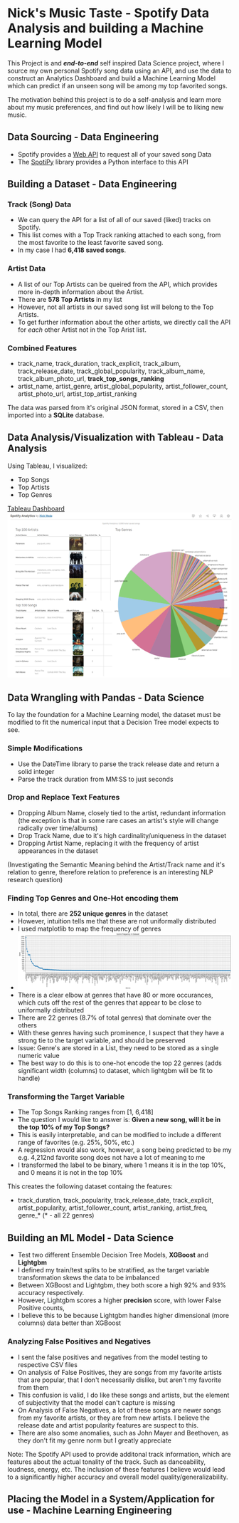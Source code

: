 # Nick's Music Taste - Spotify Data Analysis and building a Machine Learning Model

This Project is and ***end-to-end*** self inspired Data Science project, where I source my own personal Spotify song data using an API, and use the data to construct an Analytics Dashboard and build a Machine Learning Model which can predict if an unseen song will be among my top favorited songs.

The motivation behind this project is to do a self-analysis and learn more about my music preferences, and find out how likely I will be to liking new music. 

## Data Sourcing - Data Engineering
- Spotify provides a [Web API](https://developer.spotify.com/documentation/web-api) to request all of your saved song Data
- The [SpotiPy](https://github.com/spotipy-dev/spotipy) library provides a Python interface to this API 

## Building a Dataset - Data Engineering

### Track (Song) Data

- We can query the API for a list of all of our saved (liked) tracks on Spotify. 
- This list comes with a Top Track ranking attached to each song, from the most favorite to the least favorite saved song.
- In my case I had **6,418 saved songs**.

### Artist Data

- A list of our Top Artists can be queired from the API, which provides more in-depth information about the Artist.
- There are **578 Top Artists** in my list
- However, not all artists in our saved song list will belong to the Top Artists.
- To get further information about the other artists, we directly call the API for *each* other Artist not in the Top Arist list.

### Combined Features
- track_name, track_duration, track_explicit, track_album, track_release_date, track_global_popularity, track_album_name, track_album_photo_url, **track_top_songs_ranking**
- artist_name, artist_genre, artist_global_popularity, artist_follower_count, artist_photo_url, artist_top_artist_ranking

The data was parsed from it's original JSON format, stored in a CSV, then imported into a **SQLite** database.

## Data Analysis/Visualization with Tableau - Data Analysis
Using Tableau, I visualized:
- Top Songs
- Top Artists
- Top Genres

[Tableau Dashboard](https://public.tableau.com/views/SpotifyAnalytics_17534101939520/Dashboard1?:language=en-US&:sid=&:redirect=auth&:display_count=n&:origin=viz_share_link)
![Dashboard](Dashboard.png)

## Data Wrangling with Pandas - Data Science
To lay the foundation for a Machine Learning model, the dataset must be modified to fit the numerical input that a Decision Tree model expects to see.

### Simple Modifications
- Use the DateTime library to parse the track release date and return a solid integer
- Parse the track duration from MM:SS to just seconds

### Drop and Replace Text Features
- Dropping Album Name, closely tied to the artist, redundant information (the exception is that in some rare cases an artist's style will change radically over time/albums)
- Drop Track Name, due to it's high cardinality/uniqueness in the dataset
- Dropping Artist Name, replacing it with the frequency of artist appearances in the dataset

(Investigating the Semantic Meaning behind the Artist/Track name and it's relation to genre, therefore relation to preference is an interesting NLP research question)

### Finding Top Genres and One-Hot encoding them
- In total, there are **252 unique genres** in the dataset
- However, intuition tells me that these are not uniformally distributed
- I used matplotlib to map the frequency of genres
- ![genres](genre_chart.png)
- There is a clear elbow at genres that have 80 or more occurances, which cuts off the rest of the genres that appear to be close to uniformally distributed
- There are 22 genres (8.7% of total genres) that dominate over the others
- With these genres having such prominence, I suspect that they have a strong tie to the target variable, and should be preserved
- Issue: Genre's are stored in a List, they need to be stored as a single numeric value
- The best way to do this is to one-hot encode the top 22 genres (adds significant width (columns) to dataset, which lightgbm will be fit to handle)

### Transforming the Target Variable
- The Top Songs Ranking ranges from [1, 6,418]
- The question I would like to answer is: **Given a new song, will it be in the top 10% of my Top Songs?**
- This is easily interpretable, and can be modified to include a different range of favorites (e.g. 25%, 50%, etc.)
- A regression would also work, however, a song being predicted to be my e.g. 4,212nd favorite song does not have a lot of meaning to me
- I transformed the label to be binary, where 1 means it is in the top 10%, and 0 means it is not in the top 10%

This creates the following dataset containg the features:
- track_duration, track_popularity, track_release_date, track_explicit, artist_popularity, artist_follower_count, artist_ranking, artist_freq, genre_* (* - all 22 genres)

## Building an ML Model - Data Science
- Test two different Ensemble Decision Tree Models, **XGBoost** and **Lightgbm**
- I defined my train/test splits to be stratified, as the target variable transformation skews the data to be imbalanced
- Between XGBoost and Lightgbm, they both score a high 92% and 93% accuracy respectively.
- However, Lightgbm scores a higher **precision** score, with lower False Positive counts,
- I believe this to be because Lightgbm handles higher dimensional (more columns) data better than XGBoost

### Analyzing False Positives and Negatives
- I sent the false positives and negatives from the model testing to respective CSV files
- On analysis of False Positives, they are songs from my favorite artists that are popular, that I don't necessarily dislike, but aren't my favorite from them
- This confusion is valid, I do like these songs and artists, but the element of subjectivity that the model can't capture is missing
- On Analysis of False Negatives, a lot of these songs are newer songs from my favorite artists, or they are from new artists. I believe the release date and artist popularity features are suspect to this.
- There are also some anomalies, such as John Mayer and Beethoven, as they don't fit my genre norm but I greatly appreciate

Note: The Spotify API used to provide additonal track information, which are features about the actual tonality of the track. Such as danceability, loudness, energy, etc. The inclusion of these features I believe would lead to a significantly higher accuracy and overall model quality/generalizability. 

## Placing the Model in a System/Application for use - Machine Learning Engineering
